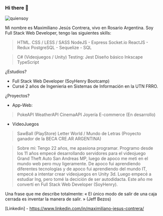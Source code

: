 ### Hi there 👋

<!--
**scriptnoob12/scriptnoob12** is a ✨ _special_ ✨ repository because its `README.md` (this file) appears on your GitHub profile.

Here are some ideas to get you started:

- 🔭 I’m currently working on ...
- 🌱 I’m currently learning ...
- 👯 I’m looking to collaborate on ...
- 🤔 I’m looking for help with ...
- 💬 Ask me about ...
- 📫 How to reach me: ...
- 😄 Pronouns: ...
- ⚡ Fun fact: ...
-->






![quiensoy](https://user-images.githubusercontent.com/58433889/120946097-a74aca00-c711-11eb-81e4-bd9d9850f10a.png)

Mi nombre es Maximiliano Jesús Contrera, vivo en Rosario Argentina. Soy Full Stack Web Developer, tengo las siguientes skills:
> HTML.
> CSS / LESS / SASS
> NodeJS - Express
> Socket.io
> ReactJS - Redux
> PostgreSQL - Sequelize - SQL

> C# (Videojuegos / Unity) 
> Testing: Jest
> Diseño básico Inkscape
> TypeScript

¿Estudios?
- Full Stack Web Developer (SoyHenry Bootcamp)
- Cursé 2 años de Ingenieria en Sistemas de Información en la UTN FRRO.

¿Proyectos?
- App-Web:
> PokeAPI
> WeatherAPI
> CinemaAPI
> Joyería E-commerce (En desarrollo)

- VideoJuegos
> SawBall (PlayStore)
> Letter World / Mundo de Letras (Proyecto ganador de la BECA CRE.AR ARGENTINA)


> Sobre mi:
Tengo 22 años, me apasiona programar. Programo desde los 11 años empecé desarrollando servidores para el videojuego Grand Theft Auto San Andreas MP, luego de apoco me meti en el mundo web pero muy ligeramente. De apoco fui aprendiendo diferentes tecnologías y de apoco fui aprendiendo del mundo IT, empecé a intentar crear videojuegos en Unity 3d. Luego empecé a estudiar Ing, pero tomé la decición de ser autodidacta. Este año me convertí en Full Stack Web Developer (SoyHenry).


Una frase que me describe totalmente:
« El único modo de salir de una caja cerrada es inventar la manera de salir. » (Jeff Bezos)


[Linkedin] - https://www.linkedin.com/in/maximiliano-jesus-contrera/
